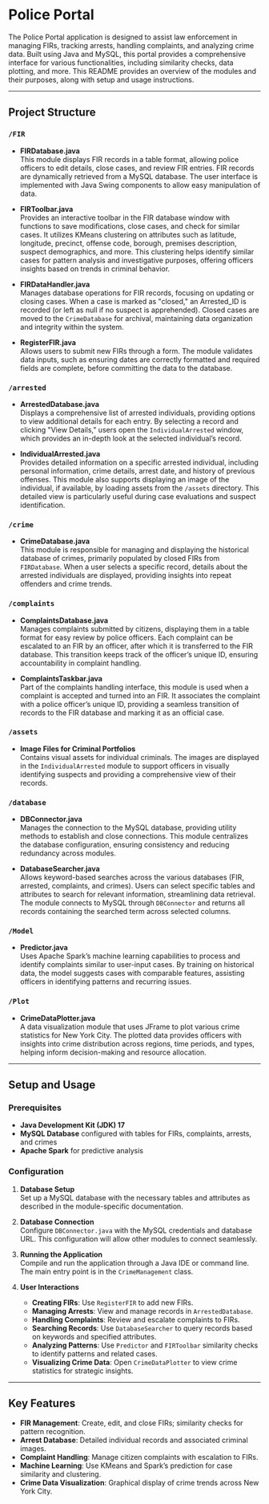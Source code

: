 # Police Portal

The Police Portal application is designed to assist law enforcement in managing FIRs, tracking arrests, handling complaints, and analyzing crime data. Built using Java and MySQL, this portal provides a comprehensive interface for various functionalities, including similarity checks, data plotting, and more. This README provides an overview of the modules and their purposes, along with setup and usage instructions.

---

## Project Structure

### `/FIR`

- **FIRDatabase.java**  
  This module displays FIR records in a table format, allowing police officers to edit details, close cases, and review FIR entries. FIR records are dynamically retrieved from a MySQL database. The user interface is implemented with Java Swing components to allow easy manipulation of data.

- **FIRToolbar.java**  
  Provides an interactive toolbar in the FIR database window with functions to save modifications, close cases, and check for similar cases. It utilizes KMeans clustering on attributes such as latitude, longitude, precinct, offense code, borough, premises description, suspect demographics, and more. This clustering helps identify similar cases for pattern analysis and investigative purposes, offering officers insights based on trends in criminal behavior.

- **FIRDataHandler.java**  
  Manages database operations for FIR records, focusing on updating or closing cases. When a case is marked as "closed," an Arrested_ID is recorded (or left as null if no suspect is apprehended). Closed cases are moved to the `CrimeDatabase` for archival, maintaining data organization and integrity within the system.

- **RegisterFIR.java**  
  Allows users to submit new FIRs through a form. The module validates data inputs, such as ensuring dates are correctly formatted and required fields are complete, before committing the data to the database.

### `/arrested`

- **ArrestedDatabase.java**  
  Displays a comprehensive list of arrested individuals, providing options to view additional details for each entry. By selecting a record and clicking "View Details," users open the `IndividualArrested` window, which provides an in-depth look at the selected individual’s record.

- **IndividualArrested.java**  
  Provides detailed information on a specific arrested individual, including personal information, crime details, arrest date, and history of previous offenses. This module also supports displaying an image of the individual, if available, by loading assets from the `/assets` directory. This detailed view is particularly useful during case evaluations and suspect identification.

### `/crime`

- **CrimeDatabase.java**  
  This module is responsible for managing and displaying the historical database of crimes, primarily populated by closed FIRs from `FIRDatabase`. When a user selects a specific record, details about the arrested individuals are displayed, providing insights into repeat offenders and crime trends.

### `/complaints`

- **ComplaintsDatabase.java**  
  Manages complaints submitted by citizens, displaying them in a table format for easy review by police officers. Each complaint can be escalated to an FIR by an officer, after which it is transferred to the FIR database. This transition keeps track of the officer’s unique ID, ensuring accountability in complaint handling.

- **ComplaintsTaskbar.java**  
  Part of the complaints handling interface, this module is used when a complaint is accepted and turned into an FIR. It associates the complaint with a police officer’s unique ID, providing a seamless transition of records to the FIR database and marking it as an official case.

### `/assets`

- **Image Files for Criminal Portfolios**  
  Contains visual assets for individual criminals. The images are displayed in the `IndividualArrested` module to support officers in visually identifying suspects and providing a comprehensive view of their records.

### `/database`

- **DBConnector.java**  
  Manages the connection to the MySQL database, providing utility methods to establish and close connections. This module centralizes the database configuration, ensuring consistency and reducing redundancy across modules.

- **DatabaseSearcher.java**  
  Allows keyword-based searches across the various databases (FIR, arrested, complaints, and crimes). Users can select specific tables and attributes to search for relevant information, streamlining data retrieval. The module connects to MySQL through `DBConnector` and returns all records containing the searched term across selected columns.

### `/Model`

- **Predictor.java**  
  Uses Apache Spark’s machine learning capabilities to process and identify complaints similar to user-input cases. By training on historical data, the model suggests cases with comparable features, assisting officers in identifying patterns and recurring issues.

### `/Plot`

- **CrimeDataPlotter.java**  
  A data visualization module that uses JFrame to plot various crime statistics for New York City. The plotted data provides officers with insights into crime distribution across regions, time periods, and types, helping inform decision-making and resource allocation.

---

## Setup and Usage

### Prerequisites
- **Java Development Kit (JDK) 17**
- **MySQL Database** configured with tables for FIRs, complaints, arrests, and crimes
- **Apache Spark** for predictive analysis


### Configuration

1. **Database Setup**  
   Set up a MySQL database with the necessary tables and attributes as described in the module-specific documentation.

2. **Database Connection**  
   Configure `DBConnector.java` with the MySQL credentials and database URL. This configuration will allow other modules to connect seamlessly.

3. **Running the Application**  
   Compile and run the application through a Java IDE or command line. The main entry point is in the `CrimeManagement` class.

4. **User Interactions**
   - **Creating FIRs**: Use `RegisterFIR` to add new FIRs.
   - **Managing Arrests**: View and manage records in `ArrestedDatabase`.
   - **Handling Complaints**: Review and escalate complaints to FIRs.
   - **Searching Records**: Use `DatabaseSearcher` to query records based on keywords and specified attributes.
   - **Analyzing Patterns**: Use `Predictor` and `FIRToolbar` similarity checks to identify patterns and related cases.
   - **Visualizing Crime Data**: Open `CrimeDataPlotter` to view crime statistics for strategic insights.

---

## Key Features

- **FIR Management**: Create, edit, and close FIRs; similarity checks for pattern recognition.
- **Arrest Database**: Detailed individual records and associated criminal images.
- **Complaint Handling**: Manage citizen complaints with escalation to FIRs.
- **Machine Learning**: Use KMeans and Spark’s prediction for case similarity and clustering.
- **Crime Data Visualization**: Graphical display of crime trends across New York City.
